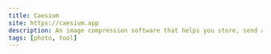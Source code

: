 ```yaml
---
title: Caesium
site: https://caesium.app
description: An image compression software that helps you store, send and share digital pictures, supporting JPG, PNG and WebP formats.
tags: [photo, tool]
---
```

